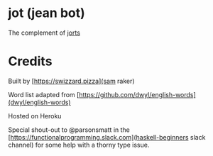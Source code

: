 # jot (jean bot)
The complement of <a href="https://botsin.space/@jorts" title="_blank">jorts</a>

# Credits
Built by [https://swizzard.pizza](sam raker)

Word list adapted from [https://github.com/dwyl/english-words](dwyl/english-words)

Hosted on Heroku

Special shout-out to @parsonsmatt in the [https://functionalprogramming.slack.com](haskell-beginners slack channel) for some help with a thorny type issue.
